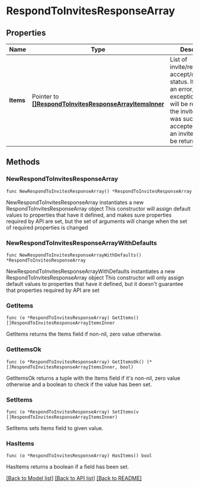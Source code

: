 # RespondToInvitesResponseArray

## Properties

Name | Type | Description | Notes
------------ | ------------- | ------------- | -------------
**Items** | Pointer to [**[]RespondToInvitesResponseArrayItemsInner**](RespondToInvitesResponseArrayItemsInner.md) | List of invite/request accept/decline status. If there is an error, an exception object will be returned. If the invite/request was successfully accepted/declined, an invite object will be returned. | [optional] 

## Methods

### NewRespondToInvitesResponseArray

`func NewRespondToInvitesResponseArray() *RespondToInvitesResponseArray`

NewRespondToInvitesResponseArray instantiates a new RespondToInvitesResponseArray object
This constructor will assign default values to properties that have it defined,
and makes sure properties required by API are set, but the set of arguments
will change when the set of required properties is changed

### NewRespondToInvitesResponseArrayWithDefaults

`func NewRespondToInvitesResponseArrayWithDefaults() *RespondToInvitesResponseArray`

NewRespondToInvitesResponseArrayWithDefaults instantiates a new RespondToInvitesResponseArray object
This constructor will only assign default values to properties that have it defined,
but it doesn't guarantee that properties required by API are set

### GetItems

`func (o *RespondToInvitesResponseArray) GetItems() []RespondToInvitesResponseArrayItemsInner`

GetItems returns the Items field if non-nil, zero value otherwise.

### GetItemsOk

`func (o *RespondToInvitesResponseArray) GetItemsOk() (*[]RespondToInvitesResponseArrayItemsInner, bool)`

GetItemsOk returns a tuple with the Items field if it's non-nil, zero value otherwise
and a boolean to check if the value has been set.

### SetItems

`func (o *RespondToInvitesResponseArray) SetItems(v []RespondToInvitesResponseArrayItemsInner)`

SetItems sets Items field to given value.

### HasItems

`func (o *RespondToInvitesResponseArray) HasItems() bool`

HasItems returns a boolean if a field has been set.


[[Back to Model list]](../README.md#documentation-for-models) [[Back to API list]](../README.md#documentation-for-api-endpoints) [[Back to README]](../README.md)


